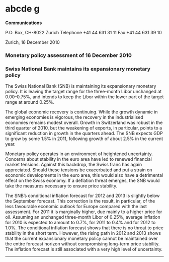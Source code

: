 # abcde g

**Communications**


P.O. Box, CH-8022 Zurich
Telephone +41 44 631 31 11
Fax +41 44 631 39 10

Zurich, 16 December 2010

### Monetary policy assessment of 16 December 2010


### Swiss National Bank maintains its expansionary monetary policy

The Swiss National Bank (SNB) is maintaining its expansionary monetary policy. It is
leaving the target range for the three-month Libor unchanged at 0.00–0.75%, and intends
to keep the Libor within the lower part of the target range at around 0.25%.

The global economic recovery is continuing. While the growth dynamic in emerging
economies is vigorous, the recovery in the industrialised economies remains modest
overall. Growth in Switzerland was robust in the third quarter of 2010, but the weakening
of exports, in particular, points to a significant reduction in growth in the quarters ahead.
The SNB expects GDP to grow by some 1.5% in 2011, following growth of about 2.5% in
the current year.

Monetary policy operates in an environment of heightened uncertainty. Concerns about
stability in the euro area have led to renewed financial market tensions. Against this
backdrop, the Swiss franc has again appreciated. Should these tensions be exacerbated
and put a strain on economic developments in the euro area, this would also have a
detrimental effect on the Swiss economy. If a deflation threat emerges, the SNB would
take the measures necessary to ensure price stability.

The SNB’s conditional inflation forecast for 2012 and 2013 is slightly below the September
forecast. This correction is the result, in particular, of the less favourable economic
outlook for Europe compared with the last assessment. For 2011 it is marginally higher,
due mainly to a higher price for oil. Assuming an unchanged three-month Libor of 0.25%,
average inflation for 2010 is expected to amount to 0.7%, for 2011 to 0.4% and for 2012
to 1.0%. The conditional inflation forecast shows that there is no threat to price stability
in the short term. However, the rising path in 2012 and 2013 shows that the current
expansionary monetary policy cannot be maintained over the entire forecast horizon
without compromising long-term price stability. The inflation forecast is still associated
with a very high level of uncertainty.


-----

